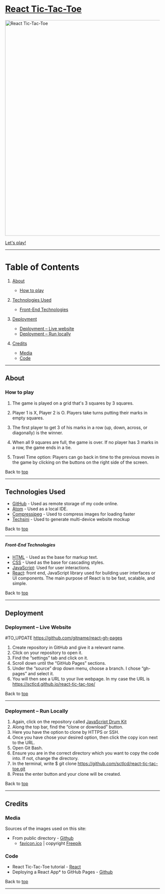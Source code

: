 # [React Tic-Tac-Toe](https://sctlcd.github.io/react-tic-tac-toe/)

<img src="https://github.com/sctlcd/react-tic-tac-toe/blob/master/assets/images/javascript_drum_kit_multi_device_website_mockup.png" alt="React Tic-Tac-Toe" width="700">

[Let's play!](https://sctlcd.github.io/react-tic-tac-toe/)

---

# Table of Contents <a name="TableOfContents"></a>

1. [About](#About)

	- [How to play](#HowToPlay)

2. [Technologies Used](#TechnologiesUsed)

	- [Front-End Technologies](#Front-end-technologies)

3. [Deployment](#Deployment)

	- [Deployment – Live website](#Deploymentlivewebsite)
	- [Deployment – Run locally](#Deploymentrunlocally)

4. [Credits](#Credits)

	- [Media](#Media)
	- [Code](#Code)

---

## About <a name="About"></a>

### How to play <a name="HowToPlay"></a>
1. The game is played on a grid that's 3 squares by 3 squares.

2. Player 1 is X, Player 2 is O. Players take turns putting their marks in empty squares.

3. The first player to get 3 of his marks in a row (up, down, across, or diagonally) is the winner.

4. When all 9 squares are full, the game is over. If no player has 3 marks in a row, the game ends in a tie.

5. Travel Time option: Players can go back in time to the previous moves in the game by clicking on the buttons on the right side of the screen.

Back to [top](#TableOfContents)

 ---

## Technologies Used <a name="TechnologiesUsed"></a>

- [GitHub](https://github.com/) - Used as remote storage of my code online.
- [Atom](https://atom.io/) - Used as a local IDE.
- [Compressjpeg](https://compressjpeg.com/) - Used to compress images for loading faster
- [Techsini](https://techsini.com/multi-mockup/) - Used to generate multi-device website mockup

Back to [top](#TableOfContents)

 ---

##### Front-End Technologies <a name="Front-end-technologies"></a>

- [HTML](https://developer.mozilla.org/en-US/docs/Web/Guide/HTML/HTML5) - Used as the base for markup text.
- [CSS](https://developer.mozilla.org/en-US/docs/Web/CSS/CSS3) - Used as the base for cascading styles.
- [JavaScript](https://www.javascript.com/): Used for user interactions.
- [React](https://reactjs.org/): front end, JavaScript library used for building user interfaces or UI components. The main purpose of React is to be fast, scalable, and simple.

Back to [top](#TableOfContents)

 ---

## Deployment <a name="Deployment"></a>

### Deployment – Live Website <a name="Deploymentlivewebsite"></a>

#TO_UPDATE https://github.com/gitname/react-gh-pages

 1.	Create repository in GitHub and give it a relevant name.
 2.	Click on your repository to open it.
 3.	Find the “settings” tab and click on it.
 4.	Scroll down until the “GitHub Pages” sections.
 5.	Under the “source” drop down menu, choose a branch. I chose “gh-pages” and select it.
 6.	You will then see a URL to your live webpage. In my case the URL is https://sctlcd.github.io/react-tic-tac-toe/

Back to [top](#TableOfContents)

 ---

### Deployment – Run Locally <a name="Deploymentrunlocally"></a>

1.	Again, click on the repository called [JavaScript Drum Kit](https://github.com/sctlcd/react-tic-tac-toe)
2.	Along the top bar, find the “clone or download” button.
3.	Here you have the option to clone by HTTPS or SSH.
4.	Once you have chose your desired option, then click the copy icon next to the URL.
5.	Open Git Bash.
6.	Ensure you are in the correct directory which you want to copy the code into. If not, change the directory.
7.	In the terminal, write
			$ git clone https://github.com/sctlcd/react-tic-tac-toe.git
8.	Press the enter button and your clone will be created.

Back to [top](#TableOfContents)

---

## Credits <a name="Credits"></a>

### Media <a name="Media"></a>

Sources of the images used on this site:

- From public directory - [Github](https://github.com/sctlcd/react-tic-tac-toe/tree/master/assets/images)
	- [favicon.ico](https://www.flaticon.com/free-icon/tic-tac-toe-hand-drawn-game_57180?term=tic%20tac%20toe&page=1&position=1&page=1&position=1&related_id=57180&origin=search) | copyright [Freepik](https://www.freepik.com)

### Code <a name="Code"></a>

- React Tic-Tac-Toe tutorial - [React](https://reactjs.org/tutorial/tutorial.html)
- Deploying a React App* to GitHub Pages - [Github](https://github.com/gitname/react-gh-pages)

Back to [top](#TableOfContents)

---
